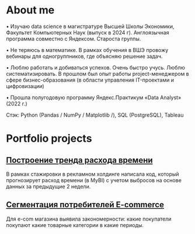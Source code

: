 # About me
•	Изучаю data science в магистратуре Высшей Школы Экономики, Факультет Компьютерных Наук (выпуск в 2024 г). Англоязычная программа совместно с Яндексом. Староста группы.

•	Не теряюсь в математике. В рамках обучения в ВШЭ провожу вебинары для одногруппников, где объясняю решение задач.

•	Люблю работать и добиваться успехов. Очень быстро учусь. Люблю систематизировать. В прошлом был опыт работы project-менеджером в сфере бизнес-образования (в области управления IT-проектами и цифровизации)

•	Прошла полугодовую программу Яндекс.Практикум «Data Analyst» (2022 г.)

Стэк: Python (Pandas / NumPy / Matplotlib /), SQL (PostgreSQL), Tableau

# Portfolio projects
## [Построение тренда расхода времени](https://github.com/Ekaterina-Ivanch/Portfolio/blob/main/Alarm%20class.py)

В рамках стажировки в рекламном холдинге написала код, который прогнозирует расход времени (в MyBI) с учетом выбросов на основе данных за предыдущие 2 недели. 

## [Сегментация потребителей E-commerce](https://github.com/Ekaterina-Ivanch/Portfolio/blob/main/E-com%20pubic.ipynb)

Для e-com магазина выявила закономерности: какие покупатели покупают какие товарные категории в какие периоды.
